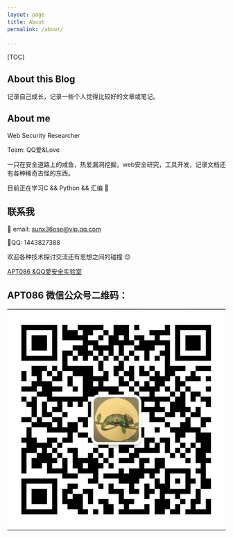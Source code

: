 ```yaml
---
layout: page
title: About
permalink: /about/

---
```


[TOC]

## About this Blog

记录自己成长，记录一些个人觉得比较好的文章或笔记。





## About me

Web Security Researcher 

Team: QQ爱&Love

一只在安全道路上的咸鱼，热爱漏洞挖掘，web安全研究，工具开发，记录文档还有各种稀奇古怪的东西。

目前正在学习C && Python && 汇编 🏃



## 联系我


📧 email: sunx36ose@vip.qq.com 

🎈QQ: 1443827388

欢迎各种技术探讨交流还有思想之间的碰撞 😊

[APT086 &QQ愛安全实验室](https://ctf.dog/qqlovelab/)

## APT086 微信公众号二维码：

![apt086](/static/img/apt086.jpg)



